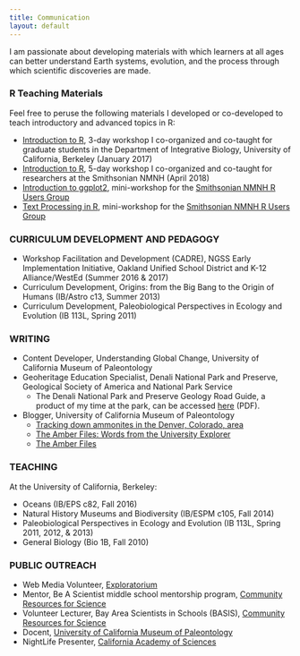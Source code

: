 ```yaml
---
title: Communication
layout: default
---
```


I am passionate about developing materials with which learners at all ages can better understand Earth systems, evolution, and the process through which scientific discoveries are made.

### R Teaching Materials

Feel free to peruse the following materials I developed or co-developed to teach introductory and advanced topics in R:
* [Introduction to R](https://github.com/ibgradR/Rworkshop_2017/wiki), 3-day workshop I co-organized and co-taught for graduate students in the Department of Integrative Biology, University of California, Berkeley (January 2017)
* [Introduction to R](https://github.com/nmnh-r-users/R-Basics/wiki), 5-day workshop I co-organized and co-taught for researchers at the Smithsonian NMNH (April 2018)
* [Introduction to ggplot2](https://github.com/nmnh-r-users/meetups/tree/master/code/ggplot), mini-workshop for the [Smithsonian NMNH R Users Group](https://github.com/nmnh-r-users/meetups)
* [Text Processing in R](https://github.com/nmnh-r-users/meetups/tree/master/code/text-processing), mini-workshop for the [Smithsonian NMNH R Users Group](https://github.com/nmnh-r-users/meetups)

### CURRICULUM DEVELOPMENT AND PEDAGOGY

* Workshop Facilitation and Development (CADRE), NGSS Early Implementation Initiative, Oakland Unified School District and K-12 Alliance/WestEd (Summer 2016 & 2017)
* Curriculum Development, Origins: from the Big Bang to the Origin of Humans (IB/Astro c13, Summer 2013)
* Curriculum Development, Paleobiological Perspectives in Ecology and Evolution (IB 113L, Spring 2011)

### WRITING

* Content Developer, Understanding Global Change, University of California Museum of Paleontology
* Geoheritage Education Specialist, Denali National Park and Preserve, Geological Society of America and National Park Service
  * The Denali National Park and Preserve Geology Road Guide, a product of my time at the park, can be accessed [here](https://www.nps.gov/dena/learn/nature/upload/Denali-Geology-Road-Guide.pdf) (PDF).
* Blogger, University of California Museum of Paleontology
  * [Tracking down ammonites in the Denver, Colorado, area](http://ucmp.berkeley.edu/blog/archives/3793)
  * [The Amber Files: Words from the University Explorer](http://ucmp.berkeley.edu/blog/archives/2223)
  * [The Amber Files](http://ucmp.berkeley.edu/blog/archives/2210)

### TEACHING

At the University of California, Berkeley:

* Oceans (IB/EPS c82, Fall 2016)
* Natural History Museums and Biodiversity (IB/ESPM c105, Fall 2014)
* Paleobiological Perspectives in Ecology and Evolution (IB 113L, Spring 2011, 2012, & 2013)
* General Biology (Bio 1B, Fall 2010)

### PUBLIC OUTREACH

* Web Media Volunteer, [Exploratorium](https://www.exploratorium.edu/)
* Mentor, Be A Scientist middle school mentorship program, [Community Resources for Science](http://www.crscience.org/)
* Volunteer Lecturer, Bay Area Scientists in Schools (BASIS), [Community Resources for Science](http://www.crscience.org/)
* Docent, [University of California Museum of Paleontology](http://www.ucmp.berkeley.edu/)
* NightLife Presenter, [California Academy of Sciences](http://www.calacademy.org/)
